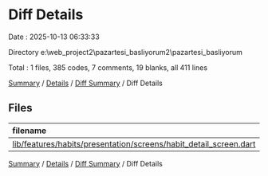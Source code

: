 # Diff Details

Date : 2025-10-13 06:33:33

Directory e:\\web_project2\\pazartesi_basliyorum2\\pazartesi_basliyorum

Total : 1 files,  385 codes, 7 comments, 19 blanks, all 411 lines

[Summary](results.md) / [Details](details.md) / [Diff Summary](diff.md) / Diff Details

## Files
| filename | language | code | comment | blank | total |
| :--- | :--- | ---: | ---: | ---: | ---: |
| [lib/features/habits/presentation/screens/habit\_detail\_screen.dart](/lib/features/habits/presentation/screens/habit_detail_screen.dart) | Dart | 385 | 7 | 19 | 411 |

[Summary](results.md) / [Details](details.md) / [Diff Summary](diff.md) / Diff Details